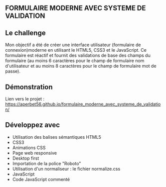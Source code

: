 ## FORMULAIRE MODERNE AVEC SYSTEME DE VALIDATION

## Le challenge

Mon objectif a été de créer une interface utilisateur (formulaire de connexion)moderne en utilisant le HTML5, CSS3 et le JavaScript. Ce formulaire est réactif et fournit des validations de base des champs du formulaire (au moins 6 caractères pour le champ de formulaire nom d'utilisateur et au moins 8 caractères pour le champ de formulaire mot de passe).

## Démonstration

Lien vers le projet : https://aperbet56.github.io/formulaire_moderne_avec_systeme_de_validation/

## Développez avec

- Utilisation des balises sémantiques HTML5
- CSS3
- Animations CSS
- Page web responsive
- Desktop first
- Importation de la police "Roboto"
- Utilisation d'un normaliseur : le fichier normalize.css
- JavaScript
- Code JavaScript commenté
